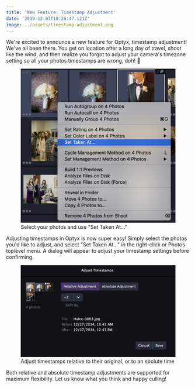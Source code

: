 ```yaml
---
title: 'New Feature: Timestamp Adjustment'
date: '2019-12-07T18:26:47.121Z'
image: ../assets/timestamp-adjustment.png
---
```


We're excited to announce a new feature for Optyx, timestamp adjustment! We've all been there. You get on location after a long day of travel, shoot like the wind, and then realize you forgot to adjust your camera's timezone setting so all your photos timestamps are wrong, doh! 🤦

<figure>
<img src="../assets/timestamp-adjustment-right-click.png"/>
<figcaption>Select your photos and use "Set Taken At..."</figcaption>
</figure>

Adjusting timestamps in Optyx is now super easy! Simply select the photos you'd like to adjust, and select "Set Taken At..." in the right-click or Photos toplevel menu. A dialog will appear to adjust your timestamp settings before confirming.

<figure>
<img src="../assets/timestamp-adjustment.png"/>
<figcaption>Adjust timestamps relative to their original, or to an sbolute time</figcaption>
</figure>

Both relative and absolute timestamp adjustments are supported for maximum flexibility. Let us know what you think and happy culling!

